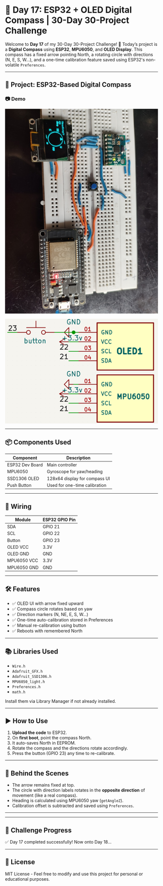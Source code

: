 # 📍 Day 17: ESP32 + OLED Digital Compass | 30-Day 30-Project Challenge

Welcome to **Day 17** of my 30-Day 30-Project Challenge! 🚀 Today’s project is a **Digital Compass** using **ESP32**, **MPU6050**, and **OLED Display**. This compass has a fixed arrow pointing North, a rotating circle with directions (N, E, S, W\...), and a one-time calibration feature saved using ESP32's non-volatile `Preferences`.

---

## 🧭 Project: ESP32-Based Digital Compass

### 📷 Demo

![Compass Demo](./Demo_Image.jpg)

![Circuit Diagram](./Circuit_Diagram.png)


---

## 📦 Components Used

| Component       | Description                   |
| --------------- | ----------------------------- |
| ESP32 Dev Board | Main controller               |
| MPU6050         | Gyroscope for yaw/heading     |
| SSD1306 OLED    | 128x64 display for compass UI |
| Push Button     | Used for one-time calibration |

---

## 🔌 Wiring

| Module      | ESP32 GPIO Pin |
| ----------- | -------------- |
| SDA         | GPIO 21        |
| SCL         | GPIO 22        |
| Button      | GPIO 23        |
| OLED VCC    | 3.3V           |
| OLED GND    | GND            |
| MPU6050 VCC | 3.3V           |
| MPU6050 GND | GND            |

---

## 🛠️ Features

* ✅ OLED UI with arrow fixed upward
* ✅ Compass circle rotates based on yaw
* ✅ Direction markers (N, NE, E, S, W\...)
* ✅ One-time auto-calibration stored in Preferences
* ✅ Manual re-calibration using button
* ✅ Reboots with remembered North

---

## 📚 Libraries Used

* `Wire.h`
* `Adafruit_GFX.h`
* `Adafruit_SSD1306.h`
* `MPU6050_light.h`
* `Preferences.h`
* `math.h`

Install them via Library Manager if not already installed.

---

## ▶️ How to Use

1. **Upload the code** to ESP32.
2. On **first boot**, point the compass North.
3. It auto-saves North in EEPROM.
4. Rotate the compass and the directions rotate accordingly.
5. Press the button (GPIO 23) any time to re-calibrate.

---

## 🧠 Behind the Scenes

* The arrow remains fixed at top.
* The circle with direction labels rotates in the **opposite direction** of movement (like a real compass).
* Heading is calculated using MPU6050 yaw (`getAngleZ`).
* Calibration offset is subtracted and saved using `Preferences`.

---



---

## 🏁 Challenge Progress

✅ Day 17 completed successfully! Now onto Day 18...



---

## 📜 License

MIT License - Feel free to modify and use this project for personal or educational purposes.
